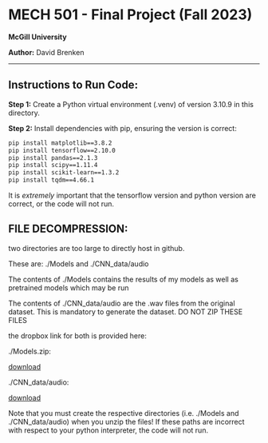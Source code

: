 # MECH 501 - Final Project (Fall 2023)
**McGill University**

**Author:** David Brenken

---

## Instructions to Run Code:

**Step 1:** Create a Python virtual environment (.venv) of version 3.10.9 in this directory.

**Step 2:** Install dependencies with pip, ensuring the version is correct:

```bash
pip install matplotlib==3.8.2
pip install tensorflow==2.10.0
pip install pandas==2.1.3
pip install scipy==1.11.4
pip install scikit-learn==1.3.2
pip install tqdm==4.66.1

```
It is *extremely* important that the tensorflow version and python version are correct, or the code will not run.

## FILE DECOMPRESSION:

two directories are too large to directly host in github.

These are: ./Models and ./CNN_data/audio

The contents of ./Models contains the results of my models as well as pretrained models which may be run

The contents of ./CNN_data/audio are the .wav files from the original dataset. This is mandatory to generate the dataset. DO NOT ZIP THESE FILES

the dropbox link for both is provided here:

./Models.zip:

[download](https://www.dropbox.com/scl/fo/9ieqmqbzw91mu1q8lgtc6/h?rlkey=lx46o0stmsx4a8xq3b2oj2vtb&dl=0)

./CNN_data/audio:

[download](https://www.dropbox.com/scl/fo/9syy1qbgq2054eweib8a6/h?rlkey=4jas67t08rbid62a4lygxq0u5&dl=0)

Note that you must create the respective directories (i.e. ./Models and ./CNN_data/audio) when you unzip the files! If these paths are incorrect with respect to your python interpreter, the code will not run.
